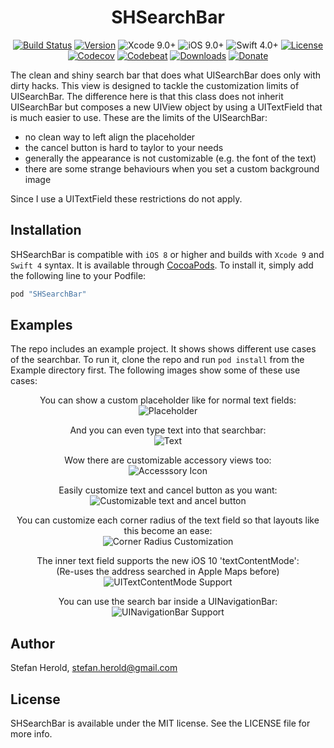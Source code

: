 
<!-- <p align="center">
<img src="./icon.png" alt="SHSearchBar" height="128" width="128">
</p> -->

<h1 align="center">SHSearchBar</h1>

<p align="center">
  <a href="https://github.com/Blackjacx/SHSearchBar"><img alt="Build Status" src="https://www.bitrise.io/app/582435533da6e6e8/status.svg?token=txPO2FVRfVTh3wS57eoOuw&branch=develop"/></a>
  <a href="http://cocoadocs.org/docsets/SHSearchBar"><img alt="Version" src="https://cocoapod-badges.herokuapp.com/v/SHSearchBar/badge.svg"/></a>
  <img alt="Xcode 9.0+" src="https://img.shields.io/badge/Xcode-9.0%2B-blue.svg"/>
  <img alt="iOS 9.0+" src="https://img.shields.io/badge/iOS-9.0%2B-blue.svg"/>
  <img alt="Swift 4.0+" src="https://img.shields.io/badge/Swift-4.0%2B-orange.svg"/>
  <!-- <a href="https://github.com/Carthage/Carthage"><img alt="Carthage compatible" src="https://img.shields.io/badge/Carthage-Compatible-brightgreen.svg?style=flat"/></a> -->
  <a href="https://github.com/Blackjacx/SHSearchBar/blob/develop/LICENSE?raw=true"><img alt="License" src="https://img.shields.io/cocoapods/l/SHSearchBar.svg?style=flat"/></a>
  <a href="https://codecov.io/gh/blackjacx/SHSearchBar"><img alt="Codecov" src="https://codecov.io/gh/blackjacx/SHSearchBar/branch/master/graph/badge.svg"/></a>
  <a href="https://codebeat.co/projects/github-com-blackjacx-shsearchbar"><img alt="Codebeat" src="https://codebeat.co/badges/44539071-5029-4379-9d33-99dd721915c8" /></a>
  <a href="http://cocoadocs.org/docsets/SHSearchBar/"><img alt="Downloads" src="https://img.shields.io/cocoapods/dt/SHSearchBar.svg?maxAge=3600&style=flat" /></a>
  <a href="https://www.paypal.me/STHEROLD"><img alt="Donate" src="https://img.shields.io/badge/Donate-PayPal-blue.svg"/></a>
</p>

The clean and shiny search bar that does what UISearchBar does only with dirty hacks. This view is designed to tackle the customization limits of UISearchBar. The difference here is that this class does not inherit UISearchBar but composes a new UIView object by using a UITextField that is much easier to use. These are the limits of the UISearchBar:

- no clean way to left align the placeholder
- the cancel button is hard to taylor to your needs
- generally the appearance is not customizable (e.g. the font of the text)
- there are some strange behaviours when you set a custom background image

Since I use a UITextField these restrictions do not apply.

## Installation

SHSearchBar is compatible with `iOS 8` or higher and builds with `Xcode 9` and `Swift 4` syntax. It is available through [CocoaPods](http://cocoapods.org). To install it, simply add the following line to your Podfile:

```ruby
pod "SHSearchBar"
```

## Examples

The repo includes an example project. It shows shows different use cases of the searchbar. To run it, clone the repo and run `pod install` from the Example directory first. The following images show some of these use cases:

<p align="center">
<caption align="center">You can show a custom placeholder like for normal text fields:</caption><br />
<img src="./github/assets/example_01.png" alt="Placeholder">
</p>

<p align="center">
<caption align="center">And you can even type text into that searchbar:</caption><br />
<img src="./github/assets/example_02.png" alt="Text">
</p>

<p align="center">
<caption align="center">Wow there are customizable accessory views too:</caption><br />
<img src="./github/assets/example_03.png" alt="Accesssory Icon">
</p>

<p align="center">
<caption align="center">Easily customize text and cancel button as you want:</caption><br />
<img src="./github/assets/example_04.png" alt="Customizable text and ancel button">
</p>

<p align="center">
<caption align="center">You can customize each corner radius of the text field so that layouts like this become an ease:</caption><br />
<img src="./github/assets/example_06.png" alt="Corner Radius Customization">
</p>

<p align="center">
<caption align="center">The inner text field supports the new iOS 10 'textContentMode':<br />(Re-uses the address searched in Apple Maps before)</caption><br />
<img src="./github/assets/example_05.png" alt="UITextContentMode Support">
</p>

<p align="center">
<caption align="center">You can use the search bar inside a UINavigationBar:</caption><br />
<img src="./github/assets/example_07.png" alt="UINavigationBar Support">
</p>

## Author

Stefan Herold, stefan.herold@gmail.com

## License

SHSearchBar is available under the MIT license. See the LICENSE file for more info.

